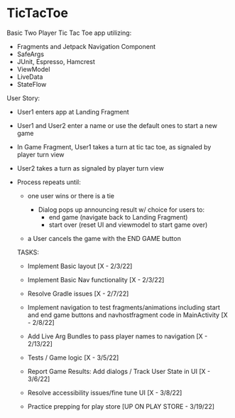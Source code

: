 # TicTacToe
Basic Two Player Tic Tac Toe app utilizing:

- Fragments and Jetpack Navigation Component
- SafeArgs
- JUnit, Espresso, Hamcrest
- ViewModel
- LiveData
- StateFlow

User Story:

- User1 enters app at Landing Fragment
- User1 and User2 enter a name or use the default ones to start a new game
- In Game Fragment, User1 takes a turn at tic tac toe, as signaled by player turn view
- User2 takes a turn as signaled by player turn view
- Process repeats until:
    - one user wins or there is a tie

        - Dialog pops up announcing result w/ choice for users to:
            - end game (navigate back to Landing Fragment)
            - start over (reset UI and viewmodel to start game over)

    - a User cancels the game with the END GAME button

    TASKS:

    - Implement Basic layout [X - 2/3/22]

    - Implement Basic Nav functionality [X - 2/3/22]

    - Resolve Gradle issues [X - 2/7/22]

    - Implement navigation to test fragments/animations including start and end game buttons and
    navhostfragment code in MainActivity [X - 2/8/22]

    - Add Live Arg Bundles to pass player names to navigation [X - 2/13/22]

    - Tests / Game logic [X - 3/5/22]

    - Report Game Results: Add dialogs / Track User State in UI [X - 3/6/22]

    - Resolve accessibility issues/fine tune UI [X - 3/8/22]

    - Practice prepping for play store [UP ON PLAY STORE - 3/19/22]
